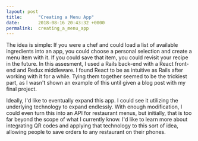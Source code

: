 ```yaml
---
layout: post
title:      "Creating a Menu App"
date:       2018-08-16 20:43:32 +0000
permalink:  creating_a_menu_app
---
```



The idea is simple: If you were a chef and could load a list of available ingredients into an app, you could choose a personal selection and create a menu item with it. If you could save that item, you could revisit your recipe in the future. In this assesment, I used a Rails back-end with a React front-end and Redux middleware. I found React to be as intuitive as Rails after working with it for a while. Tying them together seemed to be the trickiest part, as I wasn't shown an example of this until given a blog post with my final project. 

Ideally, I'd like to eventually expand this app. I could see it utilizing the underlying technology to expand endlessly. With enough modification, I could even turn this into an API for restaurant menus, but initially, that is too far beyond the scope of what I currently know. I'd like to learn more about integrating QR codes and applying that technology to this sort of idea, allowing people to save orders to any restaurant on their phones.
